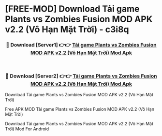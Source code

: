 # [FREE-MOD] Download Tải game Plants vs Zombies Fusion MOD APK v2.2 (Vô Hạn Mặt Trời) - c3i8q


<div align="center">
<h3>🔴 Download [Server1] 👉👉 <a href="https://apk-comot.site?title=Tải_game_Plants_vs_Zombies_Fusion_MOD_APK_v2.2_(Vô_Hạn_Mặt_Trời)">Tải game Plants vs Zombies Fusion MOD APK v2.2 (Vô Hạn Mặt Trời) Mod Apk</a></h3><br>

<h3>🔴 Download [Server2] 👉👉 <a href="https://apk-comot.site?title=Tải_game_Plants_vs_Zombies_Fusion_MOD_APK_v2.2_(Vô_Hạn_Mặt_Trời)">Tải game Plants vs Zombies Fusion MOD APK v2.2 (Vô Hạn Mặt Trời) Mod Apk</a></h3>
</div>



Download Tải game Plants vs Zombies Fusion MOD APK v2.2 (Vô Hạn Mặt Trời) 

Free APK MOD Tải game Plants vs Zombies Fusion MOD APK v2.2 (Vô Hạn Mặt Trời) 

Download Tải game Plants vs Zombies Fusion MOD APK v2.2 (Vô Hạn Mặt Trời) Mod For Android
